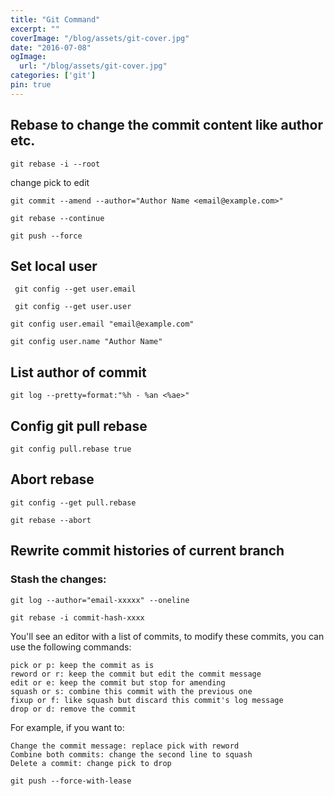 ```yaml
---
title: "Git Command"
excerpt: ""
coverImage: "/blog/assets/git-cover.jpg"
date: "2016-07-08"
ogImage:
  url: "/blog/assets/git-cover.jpg"
categories: ['git']
pin: true
---
```


## Rebase to change the commit content like author etc.

`git rebase -i --root`

change pick to edit

`git commit --amend --author="Author Name <email@example.com>"`

`git rebase --continue`

`git push --force`

## Set local user

` git config --get user.email`

` git config --get user.user`

`git config user.email "email@example.com"`

`git config user.name "Author Name"`

## List author of commit

`git log --pretty=format:"%h - %an <%ae>"`

## Config git pull rebase

`git config pull.rebase true`


## Abort rebase

`git config --get pull.rebase`

`git rebase --abort`

## Rewrite commit histories of current branch

### Stash the changes:

`git log --author="email-xxxxx" --oneline`

`git rebase -i commit-hash-xxxx`

You'll see an editor with a list of commits, to modify these commits, you can use the following commands:

```
pick or p: keep the commit as is
reword or r: keep the commit but edit the commit message
edit or e: keep the commit but stop for amending
squash or s: combine this commit with the previous one
fixup or f: like squash but discard this commit's log message
drop or d: remove the commit
```

For example, if you want to:

```
Change the commit message: replace pick with reword
Combine both commits: change the second line to squash
Delete a commit: change pick to drop
```

`git push --force-with-lease`